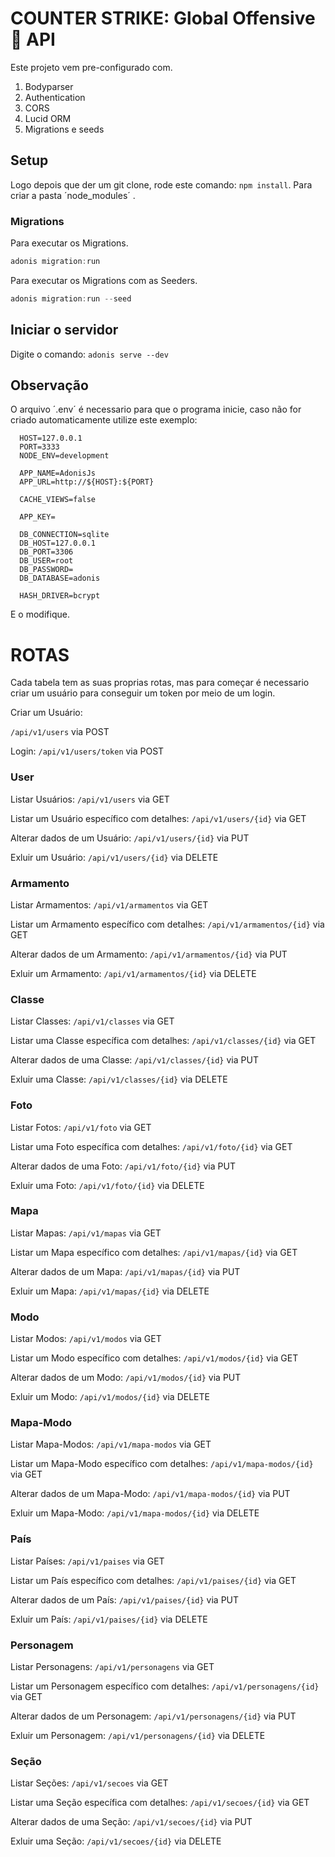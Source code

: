 # COUNTER STRIKE: Global Offensive 🔫 API

Este projeto vem pre-configurado com.

1. Bodyparser
2. Authentication
3. CORS
4. Lucid ORM
5. Migrations e seeds

## Setup

Logo depois que der um git clone, rode este comando: `npm install`. Para criar a pasta ´node_modules´ .


### Migrations

Para executar os Migrations.

```js
adonis migration:run
```

Para executar os Migrations com as Seeders.

```js
adonis migration:run --seed
```

## Iniciar o servidor

Digite o comando: `adonis serve --dev`

## Observação

O arquivo ´.env´ é necessario para que o programa inicie, caso não for criado automaticamente utilize este exemplo:

```
  HOST=127.0.0.1
  PORT=3333
  NODE_ENV=development

  APP_NAME=AdonisJs
  APP_URL=http://${HOST}:${PORT}

  CACHE_VIEWS=false

  APP_KEY=

  DB_CONNECTION=sqlite
  DB_HOST=127.0.0.1
  DB_PORT=3306
  DB_USER=root
  DB_PASSWORD=
  DB_DATABASE=adonis

  HASH_DRIVER=bcrypt

```

E o modifique.

# ROTAS

Cada tabela tem as suas proprias rotas, mas para começar é necessario criar um usuário para conseguir um token por meio de um login.

Criar um Usuário:

```/api/v1/users``` 
via POST

Login:
```/api/v1/users/token``` via POST

### User

Listar Usuários:
```/api/v1/users``` via GET

Listar um Usuário específico com detalhes:
```/api/v1/users/{id}``` via GET

Alterar dados de um Usuário:
```/api/v1/users/{id}``` via PUT

Exluir um Usuário:
```/api/v1/users/{id}``` via DELETE

### Armamento

Listar Armamentos:
```/api/v1/armamentos``` via GET

Listar um Armamento específico com detalhes:
```/api/v1/armamentos/{id}``` via GET

Alterar dados de um Armamento:
```/api/v1/armamentos/{id}``` via PUT

Exluir um Armamento:
```/api/v1/armamentos/{id}``` via DELETE

### Classe

Listar Classes:
```/api/v1/classes``` via GET

Listar uma Classe específica com detalhes:
```/api/v1/classes/{id}``` via GET

Alterar dados de uma Classe:
```/api/v1/classes/{id}``` via PUT

Exluir uma Classe:
```/api/v1/classes/{id}``` via DELETE

### Foto

Listar Fotos:
```/api/v1/foto``` via GET

Listar uma Foto específica com detalhes:
```/api/v1/foto/{id}``` via GET

Alterar dados de uma Foto:
```/api/v1/foto/{id}``` via PUT

Exluir uma Foto:
```/api/v1/foto/{id}``` via DELETE

### Mapa

Listar Mapas:
```/api/v1/mapas``` via GET

Listar um Mapa específico com detalhes:
```/api/v1/mapas/{id}``` via GET

Alterar dados de um Mapa:
```/api/v1/mapas/{id}``` via PUT

Exluir um Mapa:
```/api/v1/mapas/{id}``` via DELETE

### Modo

Listar Modos:
```/api/v1/modos``` via GET

Listar um Modo específico com detalhes:
```/api/v1/modos/{id}``` via GET

Alterar dados de um Modo:
```/api/v1/modos/{id}``` via PUT

Exluir um Modo:
```/api/v1/modos/{id}``` via DELETE

### Mapa-Modo

Listar Mapa-Modos:
```/api/v1/mapa-modos``` via GET

Listar um Mapa-Modo específico com detalhes:
```/api/v1/mapa-modos/{id}``` via GET

Alterar dados de um Mapa-Modo:
```/api/v1/mapa-modos/{id}``` via PUT

Exluir um Mapa-Modo:
```/api/v1/mapa-modos/{id}``` via DELETE

### País

Listar Países:
```/api/v1/paises``` via GET

Listar um País específico com detalhes:
```/api/v1/paises/{id}``` via GET

Alterar dados de um País:
```/api/v1/paises/{id}``` via PUT

Exluir um País:
```/api/v1/paises/{id}``` via DELETE

### Personagem

Listar Personagens:
```/api/v1/personagens``` via GET

Listar um Personagem específico com detalhes:
```/api/v1/personagens/{id}``` via GET

Alterar dados de um Personagem:
```/api/v1/personagens/{id}``` via PUT

Exluir um Personagem:
```/api/v1/personagens/{id}``` via DELETE

### Seção

Listar Seções:
```/api/v1/secoes``` via GET

Listar uma Seção específica com detalhes:
```/api/v1/secoes/{id}``` via GET

Alterar dados de uma Seção:
```/api/v1/secoes/{id}``` via PUT

Exluir uma Seção:
```/api/v1/secoes/{id}``` via DELETE

